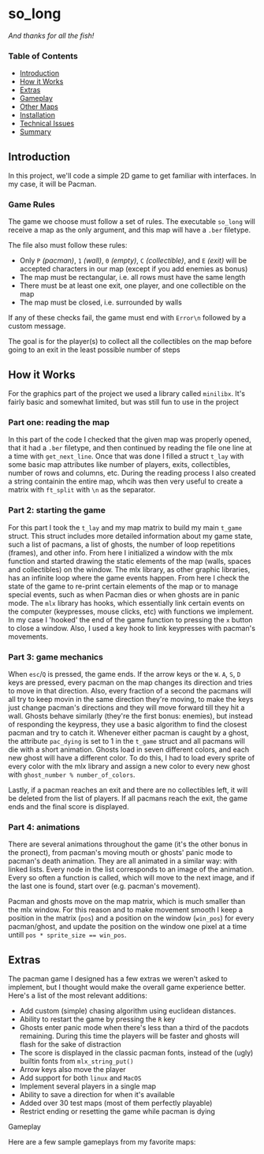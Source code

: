# so_long
*And thanks for all the fish!*

### Table of Contents

* [Introduction](#introduction)
* [How it Works](#how-it-works)
* [Extras](#extras)
* [Gameplay](#gameplay)
* [Other Maps](#other-maps)
* [Installation](#installation)
* [Technical Issues](#technical-issues)
* [Summary](#summary)

## Introduction
In this project, we'll code a simple 2D game to get familiar with interfaces. In my case, it will be Pacman.

### Game Rules
The game we choose must follow a set of rules. The executable ``so_long`` will receive a map as the only argument, and this map will have a ``.ber`` filetype.

The file also must follow these rules:
- Only ``P`` *(pacman)*, ``1`` *(wall)*, ``0`` *(empty)*, ``C`` *(collectible)*, and ``E`` *(exit)* will be accepted characters in our map (except if you add enemies as bonus)
- The map must be rectangular, i.e. all rows must have the same length
- There must be at least one exit, one player, and one collectible on the map
- The map must be closed, i.e. surrounded by walls

If any of these checks fail, the game must end with ``Error\n`` followed by a custom message.

The goal is for the player(s) to collect all the collectibles on the map before going to an exit in the least possible number of steps

## How it Works
For the graphics part of the project we used a library called ``minilibx``. It's fairly basic and somewhat limited, but was still fun to use in the project



### Part one: reading the map

In this part of the code I checked that the given map was properly opened, that it had a ``.ber`` filetype, and then continued by reading the file one line at a time with ``get_next_line``.
Once that was done I filled a struct ``t_lay`` with some basic map attributes like number of players, exits, collectibles, number of rows and columns, etc. During the reading process I also created a string containin the entire map, whcih was then very useful to create a matrix with ``ft_split`` with ``\n`` as the separator.



### Part 2: starting the game

For this part I took the ``t_lay`` and my map matrix to build my main ``t_game`` struct. This struct includes more detailed information about my game state, such a list of pacmans, a list of ghosts, the number of loop repetitions (frames), and other info. From here I initialized a window with the mlx function and started drawing the static elements of the map (walls, spaces and collectibles) on the window. The mlx library, as other graphic libraries, has an infinite loop where the game events happen. From here I check the state of the game to re-print certain elements of the map or to manage special events, such as when Pacman dies or when ghosts are in panic mode.
The ``mlx`` library has hooks, which essentially link certain events on the computer (keypresses, mouse clicks, etc) with functions we implement. In my case I 'hooked' the end of the game function to pressing the ``x`` button to close a window. Also, I used a key hook to link keypresses with pacman's movements.


### Part 3: game mechanics

When ``esc``/``Q`` is pressed, the game ends. If the arrow keys or the ``W``. ``A``, ``S``, ``D`` keys are pressed, every pacman on the map changes its direction and tries to move in that direction. Also, every fraction of a second the pacmans will all try to keep movin in the same direction they're moving, to make the keys just change pacman's directions and they will move forward till they hit a wall.
Ghosts behave similarly (they're the first bonus: enemies), but instead of responding the keypress, they use a basic algorithm to find the closest pacman and try to catch it. Whenever either pacman is caught by a ghost, the attribute ``pac_dying`` is set to 1 in the ``t_game`` struct and all pacmans will die with a short animation.
Ghosts load in seven different colors, and each new ghost will have a different color. To do this, I had to load every sprite of every color with the mlx library and assign a new color to every new ghost with ``ghost_number % number_of_colors``.

Lastly, if a pacman reaches an exit and there are no collectibles left, it will be deleted from the list of players. If all pacmans reach the exit, the game ends and the final score is displayed.


### Part 4: animations

There are several animations throughout the game (it's the other bonus in the pronect), from pacman's moving mouth or ghosts' panic mode to pacman's death animation. They are all animated in a similar way: with linked lists. Every node in the list corresponds to an image of the animation. Every so often a function is called, which will move to the next image, and if the last one is found, start over (e.g. pacman's movement).

Pacman and ghosts move on the map matrix, which is much smaller than the mlx window. For this reason and to make movement smooth I keep a position in the matrix (``pos``) and a position on the window (``win_pos``) for every pacman/ghost, and update the position on the window one pixel at a time untill ``pos * sprite_size == win_pos``.


## Extras

The pacman game I designed has a few extras we weren't asked to implement, but I thought would make the overall game experience better. Here's a list of the most relevant additions:

- Add custom (simple) chasing algorithm using euclidean distances.
- Ability to restart the game by pressing the ``R`` key
- Ghosts enter panic mode when there's less than a third of the pacdots remaining. During this time the players will be faster and ghosts will flash for the sake of distraction
- The score is displayed in the classic pacman fonts, instead of the (ugly) builtin fonts from ``mlx_string_put()``
- Arrow keys also move the player
- Add support for both ``linux`` and ``MacOS``
- Implement several players in a single map
- Ability to save a direction for when it's available
- Added over 30 test maps (most of them perfectly playable)
- Restrict ending or resetting the game while pacman is dying

Gameplay

Here are a few sample gameplays from my favorite maps:

